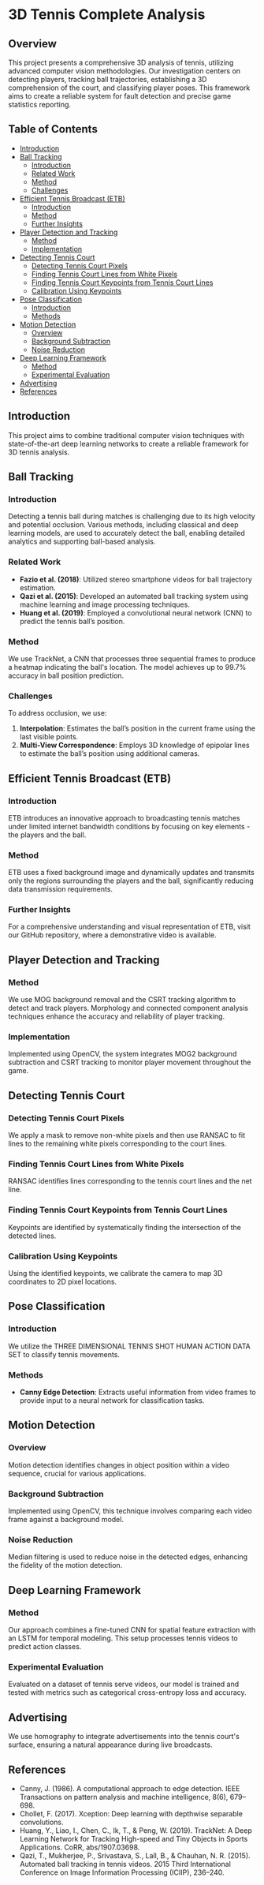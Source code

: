 # 3D Tennis Complete Analysis

## Overview

This project presents a comprehensive 3D analysis of tennis, utilizing advanced computer vision methodologies. Our investigation centers on detecting players, tracking ball trajectories, establishing a 3D comprehension of the court, and classifying player poses. This framework aims to create a reliable system for fault detection and precise game statistics reporting.

## Table of Contents

- [Introduction](#introduction)
- [Ball Tracking](#ball-tracking)
  - [Introduction](#introduction)
  - [Related Work](#related-work)
  - [Method](#method)
  - [Challenges](#challenges)
- [Efficient Tennis Broadcast (ETB)](#efficient-tennis-broadcast-etb)
  - [Introduction](#introduction-1)
  - [Method](#method-1)
  - [Further Insights](#further-insights)
- [Player Detection and Tracking](#player-detection-and-tracking)
  - [Method](#method-2)
  - [Implementation](#implementation)
- [Detecting Tennis Court](#detecting-tennis-court)
  - [Detecting Tennis Court Pixels](#detecting-tennis-court-pixels)
  - [Finding Tennis Court Lines from White Pixels](#finding-tennis-court-lines-from-white-pixels)
  - [Finding Tennis Court Keypoints from Tennis Court Lines](#finding-tennis-court-keypoints-from-tennis-court-lines)
  - [Calibration Using Keypoints](#calibration-using-keypoints)
- [Pose Classification](#pose-classification)
  - [Introduction](#introduction-2)
  - [Methods](#methods)
- [Motion Detection](#motion-detection)
  - [Overview](#overview)
  - [Background Subtraction](#background-subtraction)
  - [Noise Reduction](#noise-reduction)
- [Deep Learning Framework](#deep-learning-framework)
  - [Method](#method-3)
  - [Experimental Evaluation](#experimental-evaluation)
- [Advertising](#advertising)
- [References](#references)

## Introduction

This project aims to combine traditional computer vision techniques with state-of-the-art deep learning networks to create a reliable framework for 3D tennis analysis.

## Ball Tracking

### Introduction

Detecting a tennis ball during matches is challenging due to its high velocity and potential occlusion. Various methods, including classical and deep learning models, are used to accurately detect the ball, enabling detailed analytics and supporting ball-based analysis.

### Related Work

- **Fazio et al. (2018)**: Utilized stereo smartphone videos for ball trajectory estimation.
- **Qazi et al. (2015)**: Developed an automated ball tracking system using machine learning and image processing techniques.
- **Huang et al. (2019)**: Employed a convolutional neural network (CNN) to predict the tennis ball’s position.

### Method

We use TrackNet, a CNN that processes three sequential frames to produce a heatmap indicating the ball's location. The model achieves up to 99.7% accuracy in ball position prediction.

### Challenges

To address occlusion, we use:
1. **Interpolation**: Estimates the ball’s position in the current frame using the last visible points.
2. **Multi-View Correspondence**: Employs 3D knowledge of epipolar lines to estimate the ball’s position using additional cameras.

## Efficient Tennis Broadcast (ETB)

### Introduction

ETB introduces an innovative approach to broadcasting tennis matches under limited internet bandwidth conditions by focusing on key elements - the players and the ball.

### Method

ETB uses a fixed background image and dynamically updates and transmits only the regions surrounding the players and the ball, significantly reducing data transmission requirements.

### Further Insights

For a comprehensive understanding and visual representation of ETB, visit our GitHub repository, where a demonstrative video is available.

## Player Detection and Tracking

### Method

We use MOG background removal and the CSRT tracking algorithm to detect and track players. Morphology and connected component analysis techniques enhance the accuracy and reliability of player tracking.

### Implementation

Implemented using OpenCV, the system integrates MOG2 background subtraction and CSRT tracking to monitor player movement throughout the game.

## Detecting Tennis Court

### Detecting Tennis Court Pixels

We apply a mask to remove non-white pixels and then use RANSAC to fit lines to the remaining white pixels corresponding to the court lines.

### Finding Tennis Court Lines from White Pixels

RANSAC identifies lines corresponding to the tennis court lines and the net line.

### Finding Tennis Court Keypoints from Tennis Court Lines

Keypoints are identified by systematically finding the intersection of the detected lines.

### Calibration Using Keypoints

Using the identified keypoints, we calibrate the camera to map 3D coordinates to 2D pixel locations.

## Pose Classification

### Introduction

We utilize the THREE DIMENSIONAL TENNIS SHOT HUMAN ACTION DATA SET to classify tennis movements.

### Methods

- **Canny Edge Detection**: Extracts useful information from video frames to provide input to a neural network for classification tasks.

## Motion Detection

### Overview

Motion detection identifies changes in object position within a video sequence, crucial for various applications.

### Background Subtraction

Implemented using OpenCV, this technique involves comparing each video frame against a background model.

### Noise Reduction

Median filtering is used to reduce noise in the detected edges, enhancing the fidelity of the motion detection.

## Deep Learning Framework

### Method

Our approach combines a fine-tuned CNN for spatial feature extraction with an LSTM for temporal modeling. This setup processes tennis videos to predict action classes.

### Experimental Evaluation

Evaluated on a dataset of tennis serve videos, our model is trained and tested with metrics such as categorical cross-entropy loss and accuracy.

## Advertising

We use homography to integrate advertisements into the tennis court's surface, ensuring a natural appearance during live broadcasts.

## References

- Canny, J. (1986). A computational approach to edge detection. IEEE Transactions on pattern analysis and machine intelligence, 8(6), 679–698.
- Chollet, F. (2017). Xception: Deep learning with depthwise separable convolutions.
- Huang, Y., Liao, I., Chen, C., Ik, T., & Peng, W. (2019). TrackNet: A Deep Learning Network for Tracking High-speed and Tiny Objects in Sports Applications. CoRR, abs/1907.03698.
- Qazi, T., Mukherjee, P., Srivastava, S., Lall, B., & Chauhan, N. R. (2015). Automated ball tracking in tennis videos. 2015 Third International Conference on Image Information Processing (ICIIP), 236–240.
